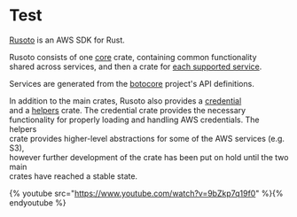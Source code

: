 # Test

[Rusoto](https://github.com/rusoto/rusoto "Rusoto") is an AWS SDK for Rust.

Rusoto consists of one [core](https://github.com/rusoto/rusoto/tree/master/rusoto/core "Rusoto Core") crate, containing common functionality  
shared across services, and then a crate for [each supported service](supported-aws-services.md).

Services are generated from the [botocore](https://github.com/boto/botocore "Botocore") project's API definitions.

In addition to the main crates, Rusoto also provides a [credential](https://github.com/rusoto/rusoto/tree/master/credential "Rusoto credential")  
and a [helpers](https://github.com/rusoto/rusoto/tree/master/helpers "Rusoto helpers") crate. The credential crate provides the necessary  
functionality for properly loading and handling AWS credentials. The helpers  
crate provides higher-level abstractions for some of the AWS services \(e.g. S3\),  
however further development of the crate has been put on hold until the two main  
crates have reached a stable state.

{% youtube src="https://www.youtube.com/watch?v=9bZkp7q19f0" %}{% endyoutube %}



